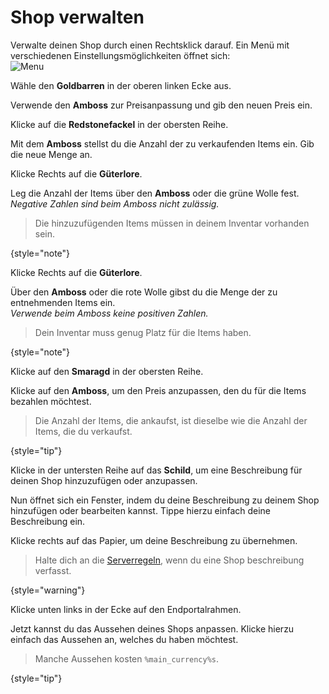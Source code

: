 [rules]: rules.md "Zurück zu den Regeln"

# Shop verwalten

Verwalte deinen Shop durch einen <shortcut>Rechtsklick</shortcut> darauf. Ein Menü mit verschiedenen
Einstellungsmöglichkeiten öffnet sich: \
![Menu](https://i.imgur.com/e4c8iAJ.png)

<procedure title="Preise anpassen" collapsible="true" default-state="collapsed">
<step>

Wähle den **Goldbarren** in der oberen linken Ecke aus.
</step>
<step>

Verwende den **Amboss** zur Preisanpassung und gib den neuen Preis ein.

<include from="util.md" element-id="remember-confirmation"/>
</step>
</procedure>

<procedure title="Verkaufsmenge festlegen" collapsible="true" default-state="collapsed">
<step>

Klicke auf die **Redstonefackel** in der obersten Reihe.
</step>
<step>

Mit dem **Amboss** stellst du die Anzahl der zu verkaufenden Items ein. Gib die neue Menge an.

<include from="util.md" element-id="remember-confirmation"/>
</step>
</procedure>

<procedure title="Items hinzufügen" collapsible="true" default-state="collapsed">
<step>

Klicke Rechts auf die **Güterlore**.

</step>
<step>

Leg die Anzahl der Items über den **Amboss** oder die grüne Wolle fest.\
_Negative Zahlen sind beim Amboss nicht zulässig._

> Die hinzuzufügenden Items müssen in deinem Inventar vorhanden sein.
>
{style="note"}
</step>
</procedure>

<procedure title="Items entfernen" collapsible="true" default-state="collapsed" id="take-item">
<step>

Klicke Rechts auf die **Güterlore**.

</step>
<step>

Über den **Amboss** oder die rote Wolle gibst du die Menge der zu entnehmenden Items ein.\
_Verwende beim Amboss keine positiven Zahlen._

> Dein Inventar muss genug Platz für die Items haben.
>
{style="note"}
</step>
</procedure>

<procedure title="Items ankaufen" collapsible="true" default-state="collapsed">
<step>

Klicke auf den **Smaragd** in der obersten Reihe.

</step>
<step>

Klicke auf den **Amboss**, um den Preis anzupassen, den du für die Items bezahlen möchtest.

> Die Anzahl der Items, die ankaufst, ist dieselbe wie die Anzahl der Items, die du verkaufst.
>
{style="tip"}
</step>
</procedure>

<procedure title="Beschreibung anpassen" collapsible="true" default-state="collapsed">
<step>

Klicke in der untersten Reihe auf das **Schild**, um eine Beschreibung für deinen Shop hinzuzufügen
oder anzupassen.

</step>
<step>

Nun öffnet sich ein Fenster, indem du deine Beschreibung zu deinem Shop hinzufügen oder bearbeiten
kannst.
Tippe hierzu einfach deine Beschreibung ein.

</step>
<step>

Klicke rechts auf das Papier, um deine Beschreibung zu übernehmen.

</step>

> Halte dich an die [Serverregeln](survival-rules.md), wenn du eine Shop beschreibung verfasst.
>
{style="warning"}
</procedure>

<procedure title="Aussehen anpassen" collapsible="true" default-state="collapsed">
<step>

Klicke unten links in der Ecke auf den Endportalrahmen.

</step>
<step>

Jetzt kannst du das Aussehen deines Shops anpassen.
Klicke hierzu einfach das Aussehen an, welches du haben möchtest.

> Manche Aussehen kosten `%main_currency%s`.
>
{style="tip"}

</step>
</procedure>